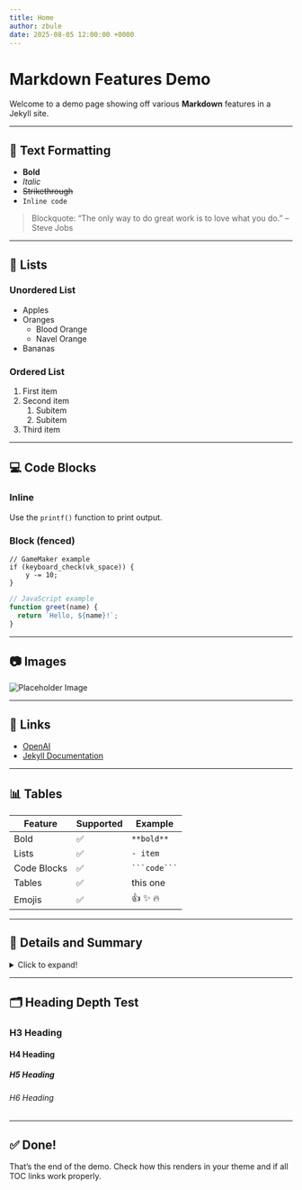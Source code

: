 ```yaml
---
title: Home
author: zbule
date: 2025-08-05 12:00:00 +0000
---
```


# Markdown Features Demo

Welcome to a demo page showing off various **Markdown** features in a Jekyll site.

---

## 📝 Text Formatting

- **Bold**
- *Italic*
- ~~Strikethrough~~
- `Inline code`

> Blockquote: “The only way to do great work is to love what you do.” – Steve Jobs

---

## 🔢 Lists

### Unordered List

- Apples
- Oranges
  - Blood Orange
  - Navel Orange
- Bananas

### Ordered List

1. First item
2. Second item
   1. Subitem
   2. Subitem
3. Third item

---

## 💻 Code Blocks

### Inline

Use the `printf()` function to print output.

### Block (fenced)

```gml
// GameMaker example
if (keyboard_check(vk_space)) {
    y -= 10;
}
````

```js
// JavaScript example
function greet(name) {
  return `Hello, ${name}!`;
}
```

---

## 📷 Images

![Placeholder Image](https://via.placeholder.com/300x150.png?text=Markdown+Image)

---

## 🔗 Links

- [OpenAI](https://openai.com)
- [Jekyll Documentation](https://jekyllrb.com/docs/)

---

## 📊 Tables

| Feature     | Supported | Example        |
| ----------- | --------- | -------------- |
| Bold        | ✅         | `**bold**`     |
| Lists       | ✅         | `- item`       |
| Code Blocks | ✅         | ` ```code``` ` |
| Tables      | ✅         | this one       |
| Emojis      | ✅         | 👍 ✨ 🔥        |

---

## 🧩 Details and Summary

<details>
<summary>Click to expand!</summary>

This is hidden by default but visible when expanded.

```python
def hello():
    print("Hello, world!")
```

</details>

---

## 🗂 Heading Depth Test

### H3 Heading

#### H4 Heading

##### H5 Heading

###### H6 Heading

---


## ✅ Done!

That’s the end of the demo. Check how this renders in your theme and if all TOC links work properly.
 
